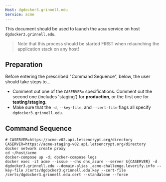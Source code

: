 ```yaml
---
Host: dgdocker3.grinnell.edu
Service: acme
---
```


This document should be used to launch the `acme` service on host `dgdocker3.grinnell.edu`.

> Note that this process should be started FIRST when relaunching the application stack on any host!

## Preparation

Before entering the prescribed "Command Sequence", below, the user should take steps to...

  - Comment out one of the `CASERVER=` specifications.  Comment out the second one (includes 'staging') for **production**, or the first one for **testing/staging**.
  - Make sure that the `-d`, `--key-file`, and `--cert-file` flags all specify `dgdocker3.grinnell.edu`.

## Command Sequence

```
# CASERVER=https://acme-v02.api.letsencrypt.org/directory
CASERVER=https://acme-staging-v02.api.letsencrypt.org/directory
docker network create proxy
cd ~/host/acme
docker-compose up -d; docker-compose logs
docker exec -it acme --issue --dns dns_azure --server ${CASERVER} -d dgdocker3.grinnell.edu --domain-alias _acme-challenge.leverify.info --key-file /certs/dgdocker3.grinnell.edu.key --cert-file /certs/dgdocker3.grinnell.edu.cert --standalone --force
```
